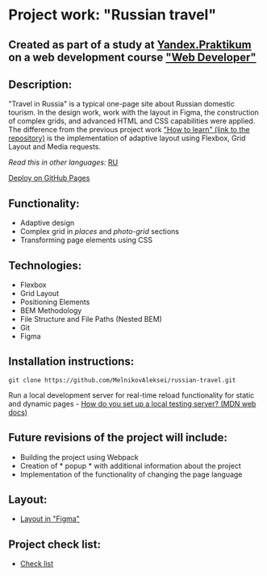 # Project work: "Russian travel" 

## Created as part of a study at [Yandex.Praktikum](https://praktikum.yandex.com/) on a web development course ["Web Developer"](https://practicum.yandex.com/web/) 

## Description: 

"Travel in Russia" is a typical one-page site about Russian domestic tourism. In the design work, work with the layout in Figma, the construction of complex grids, and advanced HTML and CSS capabilities were applied. The difference from the previous project work ["How to learn" (link to the repository)](https://github.com/MelnikovAleksei/how-to-learn) is the implementation of adaptive layout using Flexbox, Grid Layout and Media requests. 

*Read this in other languages:* [RU](https://github.com/MelnikovAleksei/russian-travel/blob/master/README.md) 

[Deploy on GitHub Pages](https://melnikovaleksei.github.io/russian-travel/index) 

## Functionality:

* Adaptive design 
* Complex grid in *places* and *photo-grid* sections 
* Transforming page elements using CSS 

## Technologies: 

* Flexbox 
* Grid Layout 
* Positioning Elements 
* BEM Methodology 
* File Structure and File Paths (Nested BEM) 
* Git 
* Figma 

## Installation instructions: 

```
git clone https://github.com/MelnikovAleksei/russian-travel.git
```
Run a local development server for real-time reload functionality for static and dynamic pages - [How do you set up a local testing server? (MDN web docs)](https://developer.mozilla.org/en-US/docs/Learn/Common_questions/set_up_a_local_testing_server) 

## Future revisions of the project will include: 

* Building the project using Webpack
* Creation of * popup * with additional information about the project
* Implementation of the functionality of changing the page language 

## Layout: 

* [Layout in "Figma"](https://drive.google.com/file/d/1PA3d-rIn5ncNtcODT_42haGpmgquCk7t/view?usp=sharing) 

## Project check list: 

* [Check list](https://code.s3.yandex.net/web-developer/checklists/new-program/checklist-3/index.html) 
